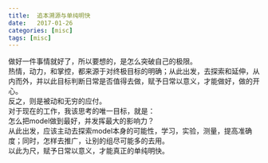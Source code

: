 ```yaml
---
title:  追本溯源与单纯明快
date:   2017-01-26
categories: [misc]
tags: [misc]
---
```

做好一件事情就好了，所以要想的，是怎么突破自己的极限。  
热情，动力，和掌控，都来源于对终极目标的明确；从此出发，去探索和延伸，从内而外，并以此目标判断日常是否值得去做，赋予日常以意义，才能做好，做的开心。  
反之，则是被动和无穷的应付。  
对于现在的工作，我该思考的唯一目标，就是：  
怎么把model做到最好，并发挥最大的影响力？  
从此出发，应该主动去探索model本身的可能性，学习，实验，测量，提高准确度；同时，怎样去推广，让别的组尽可能多的去用。  
以此为尺，赋予日常以意义，才能真正的单纯明快。  
